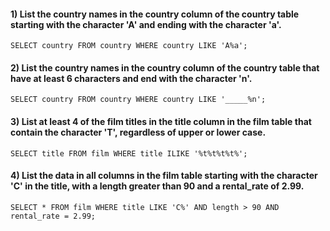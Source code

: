 #### 1) List the country names in the country column of the country table starting with the character 'A' and ending with the character 'a'.
`SELECT country FROM country WHERE country LIKE 'A%a';`

#### 2) List the country names in the country column of the country table that have at least 6 characters and end with the character 'n'.
`SELECT country FROM country WHERE country LIKE '_____%n';`

#### 3) List at least 4 of the film titles in the title column in the film table that contain the character 'T', regardless of upper or lower case.
`SELECT title FROM film WHERE title ILIKE '%t%t%t%t%';`

#### 4) List the data in all columns in the film table starting with the character 'C' in the title, with a length greater than 90 and a rental_rate of 2.99.
`SELECT * FROM film WHERE title LIKE 'C%' AND length > 90 AND rental_rate = 2.99;`
